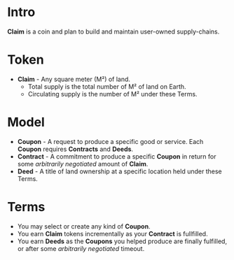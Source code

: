 # Intro
**Claim** is a coin and plan to build and maintain user-owned supply-chains.

# Token
- **Claim** - Any square meter (M²) of land.
  - Total supply is the total number of M² of land on Earth.
  - Circulating supply is the number of M² under these Terms.

# Model
- **Coupon** - A request to produce a specific good or service.  Each **Coupon** requires **Contracts** and **Deeds**.
- **Contract** - A commitment to produce a specific **Coupon** in return for some *arbitrarily negotiated* amount of **Claim**.
- **Deed** - A title of land ownership at a specific location held under these Terms.

# Terms
- You may select or create any kind of **Coupon**.
- You earn **Claim** tokens incrementally as your **Contract** is fullfilled.
- You earn **Deeds** as the **Coupons** you helped produce are finally fulfilled, or after some *arbitrarily negotiated* timeout.
